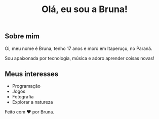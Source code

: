 <!DOCTYPE html>
<html lang="pt-BR">
<head>
    <meta charset="UTF-8">
    <meta name="viewport" content="width=device-width, initial-scale=1.0">
    <title>Apresentação - Bruna</title>
    <link rel="stylesheet" href="styles.css">
</head>
<body>
    <header>
        <h1>Olá, eu sou a Bruna!</h1>
    </header>
    <main>
        <section>
            <h2>Sobre mim</h2>
            <p>Oi, meu nome é Bruna, tenho 17 anos e moro em Itaperuçu, no Paraná.</p>
            <p>Sou apaixonada por tecnologia, música e adoro aprender coisas novas!</p>
        </section>
        <section>
            <h2>Meus interesses</h2>
            <ul>
                <li>Programação</li>
                <li>Jogos</li>
                <li>Fotografia</li>
                <li>Explorar a natureza</li>
            </ul>
        </section>
        <footer>
            <p>Feito com ❤️ por Bruna.</p>
        </footer>
    </main>
</body>
</html>
